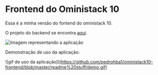 # Frontend do Oministack 10
Essa é a minha versão do fontend do oministack 10.

O projeto do backend se encontra [aqui](https://github.com/pedrohba1/oministack10-backend).



![Imagem representando a aplicação](https://github.com/pedrohba1/oministack10-frontend/blob/master/readme%20stuff/screenshot.png)



Demonstração de uso da aplicação:


![gif de uso da aplicação]((https://github.com/pedrohba1/oministack10-frontend/blob/master/readme%20stuff/demo.gif)
